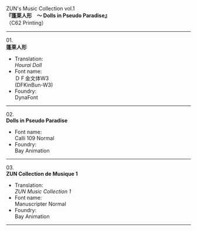ZUN's Music Collection vol.1  
**『蓬莱人形　～ Dolls in Pseudo Paradise』**  
（C62 Printing）

---

01\.  
**蓬莱人形**
  - Translation:  
*Hourai Doll*
  - Font name:  
ＤＦ金文体W3  
(DFKinBun-W3)
  - Foundry:  
DynaFont

---

02\.  
**Dolls in Pseudo Paradise**
  - Font name:  
Calli 109 Normal
  - Foundry:  
Bay Animation

---

03\.  
**ZUN Collection de Musique 1**
  - Translation:  
*ZUN Music Collection 1*
  - Font name:  
Manuscripter Normal
  - Foundry:  
Bay Animation

---
